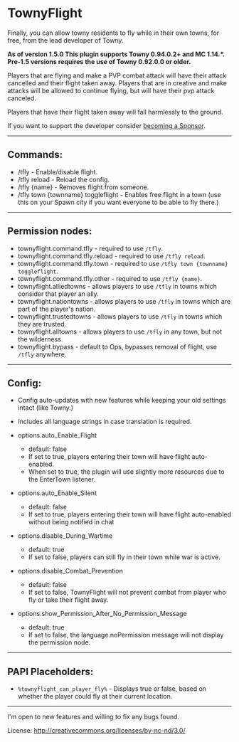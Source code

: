 # TownyFlight

Finally, you can allow towny residents to fly while in their own towns, for free, from the lead developer of Towny.

__As of version 1.5.0 This plugin supports Towny 0.94.0.2+ and MC 1.14.*.__
__Pre-1.5 versions requires the use of Towny 0.92.0.0 or older.__

Players that are flying and make a PVP combat attack will have their attack cancelled and their flight taken away. Players that are in creative and make attacks will be allowed to continue flying, but will have their pvp attack canceled.

Players that have their flight taken away will fall harmlessly to the ground.

If you want to support the developer consider [becoming a Sponsor](https://github.com/sponsors/LlmDl).
___

## Commands:

- /tfly - Enable/disable flight.
- /tfly reload - Reload the config.
- /tfly {name} - Removes flight from someone.
- /tfly town {townname} toggleflight - Enables free flight in a town (use this on your Spawn city if you want everyone to be able to fly there.)

---

## Permission nodes:

- townyflight.command.tfly - required to use `/tfly`.
- townyflight.command.tfly.reload - required to use `/tfly reload`.
- townyflight.command.tfly.town - required to use `/tfly town {townname} toggleflight`.
- townyflight.command.tfly.other - required to use `/tfly {name}`.
- townyflight.alliedtowns - allows players to use `/tfly` in towns which consider that player an ally.
- townyflight.nationtowns - allows players to use `/tfly` in towns which are part of the player's nation.
- townyflight.trustedtowns - allows players to use `/tfly` in towns which they are trusted.
- townyflight.alltowns - allows players to use `/tfly` in any town, but not the wilderness.
- townyflight.bypass - default to Ops, bypasses removal of flight, use `/tfly` anywhere.

---

## Config:
- Config auto-updates with new features while keeping your old settings intact (like Towny.)
- Includes all language strings in case translation is required.

- options.auto_Enable_Flight
  - default: false
  - If set to true, players entering their town will have flight auto-enabled.
  - When set to true, the plugin will use slightly more resources due to the EnterTown listener.
- options.auto_Enable_Silent
  - default: false
  - If set to true, players entering their town will have flight auto-enabled without being notified in chat
- options.disable_During_Wartime
  - default: true
  - If set to false, players can still fly in their town while war is active.
- options.disable_Combat_Prevention
  - default: false
  - If set to false, TownyFlight will not prevent combat from player who fly or take their flight away.
- options.show_Permission_After_No_Permission_Message
  - default: true
  - If set to false, the language.noPermission message will not display the permission node.

---

## PAPI Placeholders:
- `%townyflight_can_player_fly%` - Displays true or false, based on whether the player could fly at their current location.

---

I'm open to new features and willing to fix any bugs found.


License: http://creativecommons.org/licenses/by-nc-nd/3.0/
